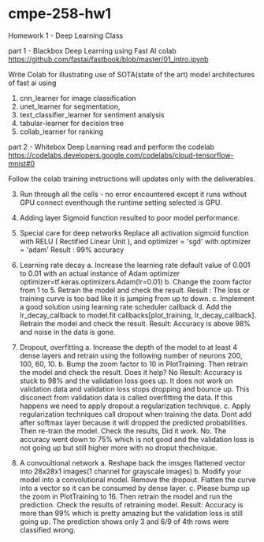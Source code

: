 # cmpe-258-hw1
Homework 1 - Deep Learning Class

part 1 - Blackbox Deep Learning using Fast AI colab https://github.com/fastai/fastbook/blob/master/01_intro.ipynb

Write Colab for illustrating use of SOTA(state of the art) model architectures of fast ai using 

1. cnn_learner for image classification
2. unet_learner for segmentation, 
3. text_classifier_learner for sentiment analysis
4. tabular-learner for decision tree
5. collab_learner for ranking

part 2 - Whitebox Deep Learning read and perform the codelab https://codelabs.developers.google.com/codelabs/cloud-tensorflow-mnist#0

Follow the colab training instructions will updates only with the deliverables.

3.  Run through all the cells - no error encountered except it runs without GPU connect eventhough the runtime setting selected is GPU.
6.  Adding layer Sigmoid function resulted to poor model performance. 
7.  Special care for deep networks
    Replace all activation sigmoid function with RELU ( Rectified Linear Unit ), and optimizer = 'sgd' with optimizer = 'adam' 
    Result : 99% accuracy
    
8. Learning rate decay 
   a. Increase the learning rate default value of 0.001 to 0.01 with an actual instance of Adam optimizer
      optimizer=tf.keras.optimizers.Adam(lr=0.01)
   b. Change the zoom factor from 1 to 5. Retrain the model and check the result.
      Result : The loss or training curve  is too bad like it is jumping from up to down.
   c. Implement a good solution using learning rate scheduler callback
   d. Add the lr_decay_callback to model.fit callbacks[plot_training, lr_decay_callback]. Retrain the model and check the result.
      Result: Accuracy is above 98% and noise in the data is gone.
   
9. Dropout, overfitting
   a. Increase the depth of the model to at least 4 dense layers and retrain using the following number of neurons 200, 100, 60, 10.
   b. Bump the zoom factor to 10 in PlotTraining. Then retrain the model and check the result. Does it help? No
      Result: Accuracy is stuck to 98% and the validation loss goes up. It does not work on validation data and validation loss stops dropping and bounce up.
      This disconect from validation data is called overfitting the data. If this happens we need to apply dropout a regularization technique.
   c. Apply regularization techniques call dropout when training the data. Dont add after softmax layer because it will dropped the predicted probabilities.
      Then re-train the model. Check the results, Did it work. No. The accuracy went down to 75% which is not good and the validation loss is not going up but 
      still higher more with no droput thechnique.
      
 11. A convoultional network
   a. Reshape back the imsges flattened vector into 28x28x1 images(1 channel for grayscale images)
   b. Modify your model into a convolutional model. Remove the dropout. Flatten the curve into a vector so it can be consumed by dense layer.
   c. Please bump up the zoom in PlotTraining to 16. Then retrain the model and run the prediction. Check the results of retraining model.
      Result: Accuracy is more than 99% which is pretty amazing but the validation loss is still going up.
      The prediction shows only 3 and 6/9 of 4th rows were classified wrong.
      
  
      
      
